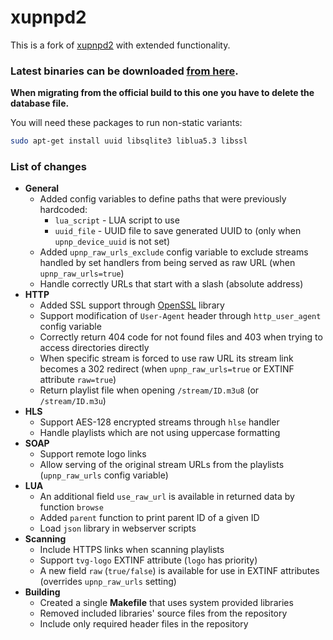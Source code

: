 # xupnpd2

This is a fork of [xupnpd2](https://github.com/clark15b/xupnpd2) with extended functionality.

### Latest binaries can be downloaded [from here](https://jacklul.github.io/xupnpd2/).

**When migrating from the official build to this one you have to delete the database file.**

You will need these packages to run non-static variants:

```bash
sudo apt-get install uuid libsqlite3 liblua5.3 libssl
```

### List of changes

- **General**
    - Added config variables to define paths that were previously hardcoded:
        - `lua_script` - LUA script to use
        - `uuid_file` - UUID file to save generated UUID to (only when `upnp_device_uuid` is not set)
    - Added `upnp_raw_urls_exclude` config variable to exclude streams handled by set handlers from being served as raw URL (when `upnp_raw_urls=true`)
    - Handle correctly URLs that start with a slash (absolute address)
- **HTTP**
    - Added SSL support through [OpenSSL](https://www.openssl.org) library
    - Support modification of `User-Agent` header through `http_user_agent` config variable
    - Correctly return 404 code for not found files and 403 when trying to access directories directly
    - When specific stream is forced to use raw URL its stream link becomes a 302 redirect (when `upnp_raw_urls=true` or EXTINF attribute `raw=true`)
    - Return playlist file when opening `/stream/ID.m3u8` (or `/stream/ID.m3u`)
- **HLS**
    - Support AES-128 encrypted streams through `hlse` handler
    - Handle playlists which are not using uppercase formatting
- **SOAP**
    - Support remote logo links
    - Allow serving of the original stream URLs from the playlists (`upnp_raw_urls` config variable)
- **LUA**
    - An additional field `use_raw_url` is available in returned data by function `browse`
    - Added `parent` function to print parent ID of a given ID
    - Load `json` library in webserver scripts
- **Scanning**
    - Include HTTPS links when scanning playlists
    - Support `tvg-logo` EXTINF attribute (`logo` has priority)
    - A new field `raw` (`true/false`) is available for use in EXTINF attributes (overrides `upnp_raw_urls` setting)
- **Building**
    - Created a single **Makefile** that uses system provided libraries
    - Removed included libraries' source files from the repository
    - Include only required header files in the repository

